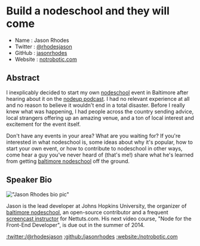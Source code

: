 # Build a nodeschool and they will come

* Name      : Jason Rhodes
* Twitter   : [@rhodesjason](http://twitter.com/rhodesjason)
* GitHub    : [jasonrhodes](http://github.com/jasonrhodes)
* Website   : [notrobotic.com](http://notrobotic.com)

## Abstract

I inexplicably decided to start my own [nodeschool](http://nodeschool.io) event in Baltimore after hearing about it on the [nodeup podcast](http://nodeup.com/fiftyfive). I had no relevant experience at all and no reason to believe it wouldn't end in a total disaster. Before I really knew what was happening, I had people across the country sending advice, local strangers offering up an amazing venue, and a ton of local interest and excitement for the event itself. 

Don't have any events in your area? What are you waiting for? If you're interested in what nodeschool is, some ideas about why it's popular, how to start your own event, or how to contribute to nodeschool in other ways, come hear a guy you've never heard of (that's me!) share what he's learned from getting [baltimore nodeschool](http://baltimorenodeschool.github.io) off the ground.

## Speaker Bio

!["Jason Rhodes bio pic"](https://raw.github.com/cascadiajs/2014.cascadiajs.com/master/images/rhodesjason.png)

Jason is the lead developer at Johns Hopkins University, the organizer of [baltimore nodeschool](http://baltimorenodeschool.github.io), an open-source contributor and a frequent [screencast instructor](https://tutsplus.com/author/rhodesjason/) for Nettuts.com. His next video course, "Node for the Front-End Developer", is due out in the summer of 2014.

[:twitter:/@rhodesjason](http://twitter.com/rhodesjason)
[:github:/jasonrhodes](http://github.com/jasonrhodes)
[:website:/notrobotic.com](http://notrobotic.com)
